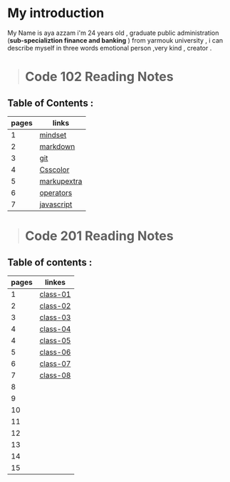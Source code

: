 # My introduction
 My Name is aya azzam i'm 24 years old , graduate public administration (**sub-specializtion finance and banking** ) from yarmouk university , i can describe myself in three words emotional person ,very kind , creator .


> # Code 102 Reading Notes
## Table of Contents :

| pages   | links                                                                                  |
| ------- | ----------------------------------------------------                                   |
| 1       |[mindset](https://ayaazzam24.github.io/reading-notes/mindset1)                          |
| 2       |[markdown](https://ayaazzam24.github.io/reading-notes/read02a)                          |
| 3       |[git](https://ayaazzam24.github.io/reading-notes/read02b)                               |
| 4       |[Csscolor](https://ayaazzam24.github.io/reading-notes/Css%20color)                      |
| 5       |[markupextra](https://ayaazzam24.github.io/reading-notes/markupextra)                   |
| 6       |[operators](https://ayaazzam24.github.io/reading-notes/operators%20and%20logical)       |
| 7       |[javascript](https://ayaazzam24.github.io/reading-notes/programming%20with%20javascript)|

> # Code 201 Reading Notes
## Table of contents :

|pages        | linkes                                                          |
| ----------- |---------------------------------------------                    |  
|  1          | [class-01](https://ayaazzam24.github.io/reading-notes/class-01) | 
|  2          | [class-02](https://ayaazzam24.github.io/reading-notes/class-02) |        
|  3          | [class-03](https://ayaazzam24.github.io/reading-notes/class-03) |   
|  4          | [class-04](https://ayaazzam24.github.io/reading-notes/class-04) |    
|  4          | [class-05](https://ayaazzam24.github.io/reading-notes/class-05) |
|  5          | [class-06](https://ayaazzam24.github.io/reading-notes/class-06) | 
|  6          | [class-07](https://ayaazzam24.github.io/reading-notes/class-07) |
|  7          | [class-08](htttps://ayaazzam24.github.io/reading-notes/class-08)|
|  8          |                                                                 | 
|  9          |                                                                 |
|  10         |                                                                 |
|  11         |                                                                 |
|  12         |                                                                 |
|  13         |                                                                 |
|  14         |                                                                 |
|  15         |                                                                 |
